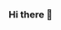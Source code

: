 ### Hi there 👋

<!--
**rabbihossen/rabbihossen** is a ✨ _special_ ✨ repository because its `README.md` (this file) appears on your GitHub profile.

[![Top Langs](https://github-readme-stats.vercel.app/api/top-langs/?username=rabbihossen)](https://github.com/anuraghazra/github-readme-stats)

 [GitHub stats](https://github-readme-stats.vercel.app/api?username=rabbihossen&show_icons=true)


![GitHub Activity Graph](https://activity-graph.herokuapp.com/graph?username=rabbihossen)  

![GitHub metrics](https://metrics.lecoq.io/rabbihossen)  

![GitHub streak stats](https://github-readme-streak-stats.herokuapp.com/?user=rabbihossen)  

![Profile views](https://gpvc.arturio.dev/rabbihossen)  <div width="100"></div>
